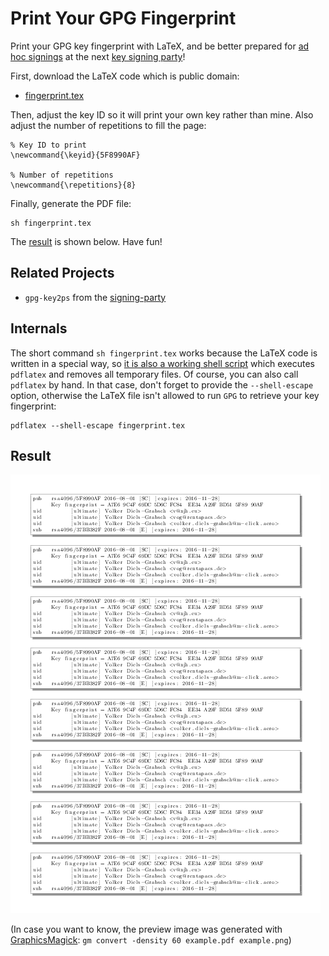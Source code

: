 # Print Your GPG Fingerprint

Print your GPG key fingerprint with LaTeX, and be better prepared for
[ad hoc signings](http://keysigning.org/methods/adhoc) at the next
[key signing party](https://en.wikipedia.org/wiki/Key_signing_party)!

First, download the LaTeX code which is public domain:

* [fingerprint.tex](fingerprint.tex)

Then, adjust the key ID so it will print your own key rather than mine.
Also adjust the number of repetitions to fill the page:

```
% Key ID to print
\newcommand{\keyid}{5F8990AF}

% Number of repetitions
\newcommand{\repetitions}{8}
```

Finally, generate the PDF file:

```
sh fingerprint.tex
```

The [result](#result) is shown below. Have fun!

## Related Projects

* `gpg-key2ps` from the [signing-party](https://packages.debian.org/sid/signing-party)

## Internals

The short command `sh fingerprint.tex` works because the LaTeX code is
written in a special way, so
[it is also a working shell script](http://www.profv.de/literate-programming/)
which executes `pdflatex` and removes all temporary files.
Of course, you can also call `pdflatex` by hand. In that case, don't
forget to provide the `--shell-escape` option, otherwise the LaTeX file
isn't allowed to run `GPG` to retrieve your key fingerprint:
```
pdflatex --shell-escape fingerprint.tex
```

## Result

[![example.png](example.png)](example.pdf)

(In case you want to know, the preview image was generated with
[GraphicsMagick](http://www.graphicsmagick.org/):
`gm convert -density 60 example.pdf example.png`)
